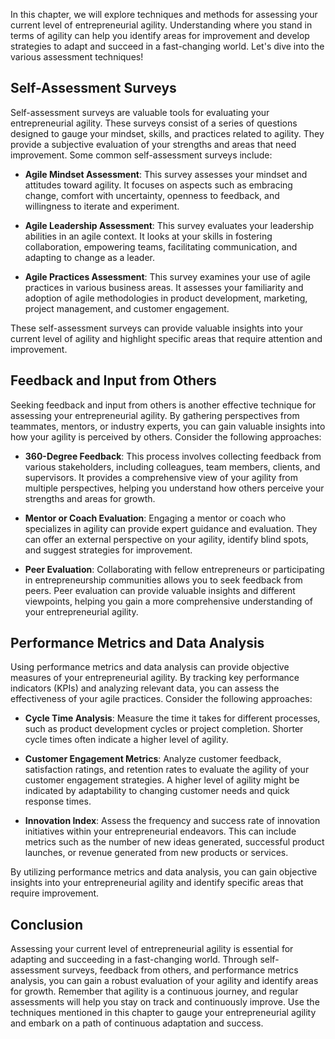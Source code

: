 
In this chapter, we will explore techniques and methods for assessing your current level of entrepreneurial agility. Understanding where you stand in terms of agility can help you identify areas for improvement and develop strategies to adapt and succeed in a fast-changing world. Let's dive into the various assessment techniques!

Self-Assessment Surveys
-----------------------

Self-assessment surveys are valuable tools for evaluating your entrepreneurial agility. These surveys consist of a series of questions designed to gauge your mindset, skills, and practices related to agility. They provide a subjective evaluation of your strengths and areas that need improvement. Some common self-assessment surveys include:

* **Agile Mindset Assessment**: This survey assesses your mindset and attitudes toward agility. It focuses on aspects such as embracing change, comfort with uncertainty, openness to feedback, and willingness to iterate and experiment.

* **Agile Leadership Assessment**: This survey evaluates your leadership abilities in an agile context. It looks at your skills in fostering collaboration, empowering teams, facilitating communication, and adapting to change as a leader.

* **Agile Practices Assessment**: This survey examines your use of agile practices in various business areas. It assesses your familiarity and adoption of agile methodologies in product development, marketing, project management, and customer engagement.

These self-assessment surveys can provide valuable insights into your current level of agility and highlight specific areas that require attention and improvement.

Feedback and Input from Others
------------------------------

Seeking feedback and input from others is another effective technique for assessing your entrepreneurial agility. By gathering perspectives from teammates, mentors, or industry experts, you can gain valuable insights into how your agility is perceived by others. Consider the following approaches:

* **360-Degree Feedback**: This process involves collecting feedback from various stakeholders, including colleagues, team members, clients, and supervisors. It provides a comprehensive view of your agility from multiple perspectives, helping you understand how others perceive your strengths and areas for growth.

* **Mentor or Coach Evaluation**: Engaging a mentor or coach who specializes in agility can provide expert guidance and evaluation. They can offer an external perspective on your agility, identify blind spots, and suggest strategies for improvement.

* **Peer Evaluation**: Collaborating with fellow entrepreneurs or participating in entrepreneurship communities allows you to seek feedback from peers. Peer evaluation can provide valuable insights and different viewpoints, helping you gain a more comprehensive understanding of your entrepreneurial agility.

Performance Metrics and Data Analysis
-------------------------------------

Using performance metrics and data analysis can provide objective measures of your entrepreneurial agility. By tracking key performance indicators (KPIs) and analyzing relevant data, you can assess the effectiveness of your agile practices. Consider the following approaches:

* **Cycle Time Analysis**: Measure the time it takes for different processes, such as product development cycles or project completion. Shorter cycle times often indicate a higher level of agility.

* **Customer Engagement Metrics**: Analyze customer feedback, satisfaction ratings, and retention rates to evaluate the agility of your customer engagement strategies. A higher level of agility might be indicated by adaptability to changing customer needs and quick response times.

* **Innovation Index**: Assess the frequency and success rate of innovation initiatives within your entrepreneurial endeavors. This can include metrics such as the number of new ideas generated, successful product launches, or revenue generated from new products or services.

By utilizing performance metrics and data analysis, you can gain objective insights into your entrepreneurial agility and identify specific areas that require improvement.

Conclusion
----------

Assessing your current level of entrepreneurial agility is essential for adapting and succeeding in a fast-changing world. Through self-assessment surveys, feedback from others, and performance metrics analysis, you can gain a robust evaluation of your agility and identify areas for growth. Remember that agility is a continuous journey, and regular assessments will help you stay on track and continuously improve. Use the techniques mentioned in this chapter to gauge your entrepreneurial agility and embark on a path of continuous adaptation and success.
